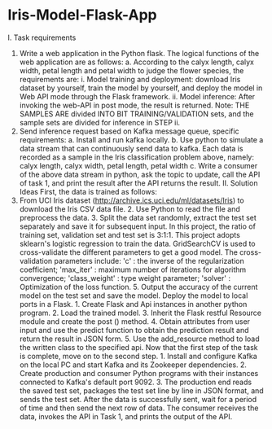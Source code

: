 # Iris-Model-Flask-App

I. Task requirements
1. Write a web application in the Python flask. The logical functions of the web application are as follows: a. According to the calyx length, calyx width, petal length and petal width to judge the flower species, the requirements are: i. Model training and deployment: download Iris dataset by yourself, train the model by yourself, and deploy the model in Web API mode through the Flask framework. ii. Model inference: After invoking the web-API in post mode, the result is returned.
Note: THE SAMPLES ARE divided INTO BIT TRAINING/VALIDATION sets, and the sample sets are divided for inference in STEP ii.
2. Send inference request based on Kafka message queue, specific requirements: a. Install and run kafka locally. b. Use python to simulate a data stream that can continuously send data to kafka. Each data is recorded as a sample in the Iris classification problem above, namely: calyx length, calyx width, petal length, petal width c. Write a consumer of the above data stream in python, ask the topic to update, call the API of task 1, and print the result after the API returns the result.
II. Solution Ideas
First, the data is trained as follows:
1. From UCI Iris dataset (http://archive.ics.uci.edu/ml/datasets/Iris) to download the Iris CSV data file. 2. Use Python to read the file and preprocess the data. 3. Split the data set randomly, extract the test set separately and save it for subsequent input. In this project, the ratio of training set, validation set and test set is 3:1:1. This project adopts sklearn's logistic regression to train the data. GridSearchCV is used to cross-validate the different parameters to get a good model. The cross-validation parameters include: 'c' : the inverse of the regularization coefficient; 'max_iter' : maximum number of iterations for algorithm convergence; 'class_weight' : type weight parameter; 'solver' : Optimization of the loss function. 5. Output the accuracy of the current model on the test set and save the model. Deploy the model to local ports in a Flask. 1. Create Flask and Api instances in another python program. 2. Load the trained model. 3. Inherit the Flask restful Resource module and create the post () method. 4. Obtain attributes from user input and use the predict function to obtain the prediction result and return the result in JSON form. 5. Use the add_resource method to load the written class to the specified api. Now that the first step of the task is complete, move on to the second step. 1. Install and configure Kafka on the local PC and start Kafka and its Zookeeper dependencies. 2. Create production and consumer Python programs with their instances connected to Kafka's default port 9092. 3. The production end reads the saved test set, packages the test set line by line in JSON format, and sends the test set. After the data is successfully sent, wait for a period of time and then send the next row of data. The consumer receives the data, invokes the API in Task 1, and prints the output of the API.
